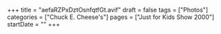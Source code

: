 +++
title = "aefaRZPxDztOsnfqtfGt.avif"
draft = false
tags = ["Photos"]
categories = ["Chuck E. Cheese's"]
pages = ["Just for Kids Show 2000"]
startDate = ""
+++
